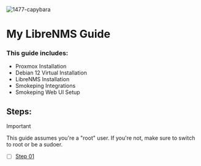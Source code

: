 ![1477-capybara](https://github.com/hispanicdevian/libreNMS-Guide/assets/135581442/4296fa98-e024-4ed7-9d23-8f414f94b5c0)
# My LibreNMS Guide
### This guide includes:
- Proxmox Installation
- Debian 12 Virtual Installation
- LibreNMS Installation
- Smokeping Integrations
- Smokeping Web UI Setup

## Steps:
> [!IMPORTANT]
> This guide assumes you're a "root" user. If you're not, make sure to switch to root or be a sudoer.
- [ ] [Step 01](Step_01.md)
